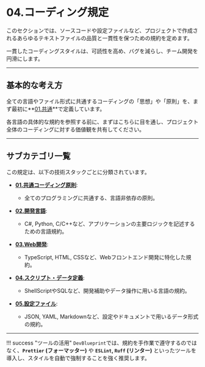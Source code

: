 # 04.コーディング規定

このセクションでは、ソースコードや設定ファイルなど、プロジェクトで作成されるあらゆるテキストファイルの品質と一貫性を保つための規約を定めます。

一貫したコーディングスタイルは、可読性を高め、バグを減らし、チーム開発を円滑にします。

---

## 基本的な考え方

全ての言語やファイル形式に共通するコーディングの「思想」や「原則」を、まず最初に**[01.共通](./01_共通規則/01_共通コーディング原則.md)**で定義しています。

各言語の具体的な規約を参照する前に、まずはこちらに目を通し、プロジェクト全体のコーディングに対する価値観を共有してください。

---

## サブカテゴリ一覧

この規定は、以下の技術スタックごとに分類されています。

*   **[01.共通コーディング原則](./01_共通規則/01_共通コーディング原則.md)**:
    *   全てのプログラミングに共通する、言語非依存の原則。

*   **[02.開発言語](./02_開発言語/README.md)**:
    *   C#, Python, C/C++など、アプリケーションの主要ロジックを記述するための言語規約。

*   **[03.Web開発](./03_Web開発/README.md)**:
    *   TypeScript, HTML, CSSなど、Webフロントエンド開発に特化した規約。

*   **[04.スクリプト・データ定義](./04_スクリプト・データ定義/README.md)**:
    *   ShellScriptやSQLなど、開発補助やデータ操作に用いる言語の規約。

*   **[05.設定ファイル](./05_設定ファイル/README.md)**:
    *   JSON, YAML, Markdownなど、設定やドキュメントで用いるデータ形式の規約。

---

!!! success "ツールの活用"
    `DevBlueprint`では、規約を手作業で遵守するのではなく、**`Prettier` (フォーマッター)** や **`ESLint`, `Ruff` (リンター)** といったツールを導入し、スタイルを自動で強制することを強く推奨します。
